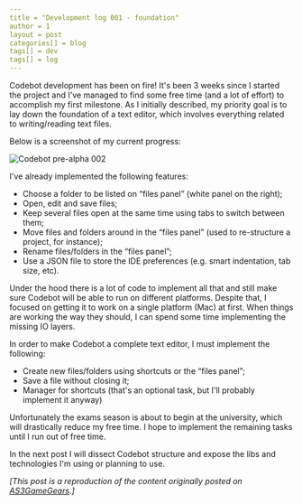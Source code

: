 ```yaml
---
title = "Development log 001 - foundation"
author = 1
layout = post
categories[] = blog
tags[] = dev
tags[] = log
---
```


Codebot development has been on fire! It's been 3 weeks since I started the project and I've managed to find some free time (and a lot of effort) to accomplish my first milestone. As I initially described, my priority goal is to lay down the foundation of a text editor, which involves everything related to writing/reading text files.

Below is a screenshot of my current progress:

![Codebot  pre-alpha 002](http://www.as3gamegears.com/wp-content/uploads/2014/01/codebot_dev_pre_alpha_002.png)

I've already implemented the following features:

* Choose a folder to be listed on “files panel” (white panel on the right);
* Open, edit and save files;
* Keep several files open at the same time using tabs to switch between them;
* Move files and folders around in the “files panel” (used to re-structure a project, for instance);
* Rename files/folders in the “files panel”;
* Use a JSON file to store the IDE preferences (e.g. smart indentation, tab size, etc).

Under the hood there is a lot of code to implement all that and still make sure Codebot will be able to run on different platforms. Despite that, I focused on getting it to work on a single platform (Mac) at first. When things are working the way they should, I can spend some time implementing the missing IO layers.

In order to make Codebot a complete text editor, I must implement the following:

* Create new files/folders using shortcuts or the “files panel”;
* Save a file without closing it;
* Manager for shortcuts (that's an optional task, but I'll probably implement it anyway)

Unfortunately the exams season is about to begin at the university, which will drastically reduce my free time. I hope to implement the remaining tasks until I run out of free time.

In the next post I will dissect Codebot structure and expose the libs and technologies I'm using or planning to use.

_[This post is a reproduction of the content originally posted on [AS3GameGears](http://www.as3gamegears.com/blog/codebot-an-ide-focused-on-gamedev/).]_
